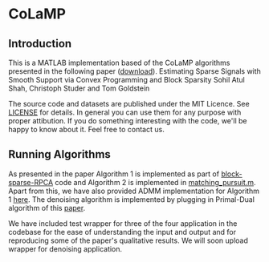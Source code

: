 # CoLaMP

## Introduction

This is a MATLAB implementation based of the CoLaMP algorithms presented in the following paper ([download](http://www.cv-foundation.org/openaccess/content_cvpr_2016/papers/Shah_Estimating_Sparse_Signals_CVPR_2016_paper.pdf)).
Estimating Sparse Signals with Smooth Support via Convex Programming and Block Sparsity
Sohil Atul Shah, Christoph Studer and Tom Goldstein

The source code and datasets are published under the MIT Licence. See [LICENSE](LICENSE) for details. In general you can use them for any purpose with proper attibution. If you do something interesting with the code, we'll be happy to know about it. Feel free to contact us.

## Running Algorithms
As presented in the paper Algorithm 1 is implemented as part of [block-sparse-RPCA](robustpca_l2sparsity_mxm_block_splitting.m) code and Algorithm 2 is implemented in [matching_pursuit.m](matching_pursuit.m). Apart from this, we have also provided ADMM implementation for Algorithm 1 [here](robustpca_l2sparsity_mxm_block.m). The denoising algorithm is implemented by plugging in Primal-Dual algorithm of this [paper](http://www.cv-foundation.org/openaccess/content_cvpr_2014/papers/Ono_Decorrelated_Vectorial_Total_2014_CVPR_paper.pdf).   

We have included test wrapper for three of the four application in the codebase for the ease of understanding the input and output and for reproducing some of the paper's qualitative results. We will soon upload wrapper for denoising application. 
